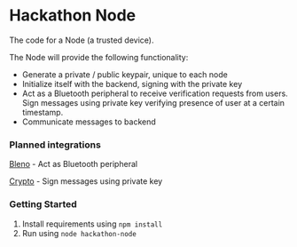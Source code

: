 # Hackathon Node

The code for a Node (a trusted device).

The Node will provide the following functionality:

- Generate a private / public keypair, unique to each node
- Initialize itself with the backend, signing with the private key
- Act as a Bluetooth peripheral to receive verification requests from users. Sign messages using private key verifying presence of user at a certain timestamp.
- Communicate messages to backend 

### Planned integrations

[Bleno](https://github.com/noble/bleno) - Act as Bluetooth peripheral

[Crypto](https://nodejs.org/api/crypto.html) - Sign messages using private key

### Getting Started

1. Install requirements using `npm install`
2. Run using `node hackathon-node`